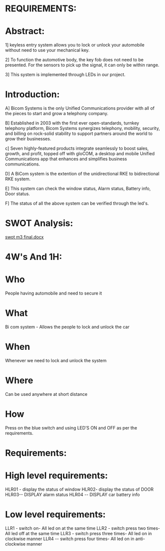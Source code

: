 # REQUIREMENTS:

# Abstract:
1] keyless entry system allows you to lock or unlock your automobile without need to use your mechanical key.

2] To function the automotive body, the key fob does not need to be presented. For the sensors to pick up the signal, it can only be within range.

3] This system is implemented through LEDs in our project.
# Introduction:

   A] Bicom Systems is the only Unified Communications provider with all of the pieces to start and grow a telephony company.  
        
   B] Established in 2003 with the first ever open-standards, turnkey telephony platform, Bicom Systems synergizes telephony, mobility, security, and billing on rock-solid stability to support partners around the world to grow their businesses. 

   c] Seven highly-featured products integrate seamlessly to boost sales, growth, and profit, topped off with gloCOM, a desktop and mobile Unified Communications app that enhances and simplifies business communications. 

   D] A BiCom system is the extention of the unidirectional RKE to bidirectional RKE system.

   E] This system can check the window status, Alarm status, Battery info, Door status.

   F] The status of all the above system can be verified through the led's.

# SWOT Analysis:
[swot m3 final.docx](https://github.com/rashmi2800/M3_Group19/files/8232587/swot.m3.final.docx)

# 4W's And 1H:
# Who
People having automobile and need to secure it
# What
Bi com system - Allows the people to lock and unlock the car
# When
Whenever we need to lock and unlock the system
# Where
Can be used anywhere at short distance
# How
Press on the blue switch and using LED’S ON and OFF as per the requirements.

# Requirements:
# High level requirements:
 HLR01 -  display the status of window
 HLR02- display the status of DOOR
 HLR03-- DISPLAY alarm status
 HLR04 -- DISPLAY car battery info

# Low level requirements:
 LLR1 - switch on- All led on at the same time
 LLR2 - switch press two times- All led off at the same time
 LLR3 - switch press three times- All led on in clockwise manner
 LLR4 -- switch press four times- All led on in anti-clockwise manner

